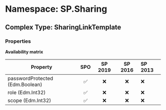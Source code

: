 # Namespace: SP.Sharing

## Complex Type: SharingLinkTemplate

### Properties

**Availability matrix**

Property | SPO | SP 2019 | SP 2016 | SP 2013
----------|:---:|:-------:|:-------:|:-------
passwordProtected (Edm.Boolean) | ✅ | ❌ | ❌ | ❌
role (Edm.Int32) | ✅ | ❌ | ❌ | ❌
scope (Edm.Int32) | ✅ | ❌ | ❌ | ❌
